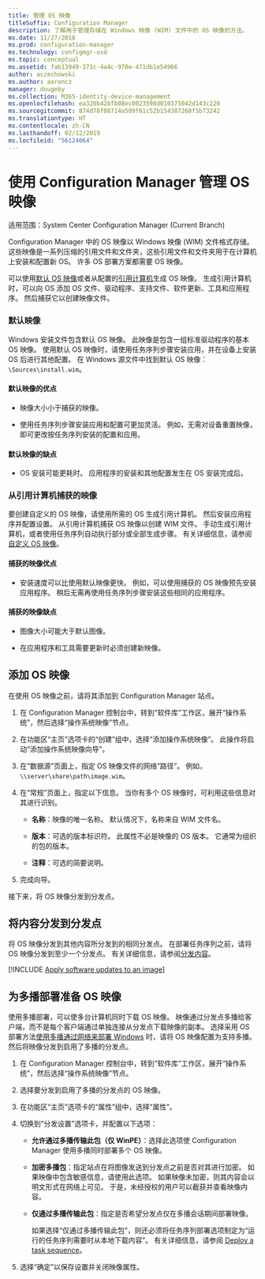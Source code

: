 ```yaml
---
title: 管理 OS 映像
titleSuffix: Configuration Manager
description: 了解用于管理存储在 Windows 映像 (WIM) 文件中的 OS 映像的方法。
ms.date: 11/27/2018
ms.prod: configuration-manager
ms.technology: configmgr-osd
ms.topic: conceptual
ms.assetid: fab13949-371c-4a4c-978e-471db1e54966
author: aczechowski
ms.author: aaroncz
manager: dougeby
ms.collection: M365-identity-device-management
ms.openlocfilehash: ea320b42bfb08ec0023598d010375042d143c220
ms.sourcegitcommit: 874d78f08714a509f61c52b154387268f5b73242
ms.translationtype: HT
ms.contentlocale: zh-CN
ms.lasthandoff: 02/12/2019
ms.locfileid: "56124064"
---
```

# <a name="manage-os-images-with-configuration-manager"></a>使用 Configuration Manager 管理 OS 映像

适用范围：System Center Configuration Manager (Current Branch)

Configuration Manager 中的 OS 映像以 Windows 映像 (WIM) 文件格式存储。 这些映像是一系列压缩的引用文件和文件夹，这些引用文件和文件夹用于在计算机上安装和配置新 OS。 许多 OS 部署方案都需要 OS 映像。 

可以使用[默认 OS 映像](#default-image)或者从配置的[引用计算机](#bkmk_capture)生成 OS 映像。 生成引用计算机时，可以向 OS 添加 OS 文件、驱动程序、支持文件、软件更新、工具和应用程序。 然后捕获它以创建映像文件。 

### <a name="default-image"></a>默认映像

Windows 安装文件包含默认 OS 映像。 此映像是包含一组标准驱动程序的基本 OS 映像。 使用默认 OS 映像时，请使用任务序列步骤安装应用，并在设备上安装 OS 后进行其他配置。 在 Windows 源文件中找到默认 OS 映像：`\Sources\install.wim`。  

#### <a name="default-image-advantages"></a>默认映像的优点

- 映像大小小于捕获的映像。  

- 使用任务序列步骤安装应用和配置可更加灵活。 例如，无需对设备重置映像，即可更改按任务序列安装的配置和应用。  

#### <a name="default-image-disadvantages"></a>默认映像的缺点

- OS 安装可能更耗时。 应用程序的安装和其他配置发生在 OS 安装完成后。  


### <a name="bkmk_capture"></a> 从引用计算机捕获的映像

要创建自定义的 OS 映像，请使用所需的 OS 生成引用计算机。 然后安装应用程序并配置设置。 从引用计算机捕获 OS 映像以创建 WIM 文件。 手动生成引用计算机，或者使用任务序列自动执行部分或全部生成步骤。 有关详细信息，请参阅[自定义 OS 映像](/sccm/osd/get-started/customize-operating-system-images)。  

#### <a name="captured-image-advantages"></a>捕获的映像优点

- 安装速度可以比使用默认映像更快。 例如，可以使用捕获的 OS 映像预先安装应用程序。 稍后无需再使用任务序列步骤安装这些相同的应用程序。  

#### <a name="captured-image-disadvantages"></a>捕获的映像缺点

- 图像大小可能大于默认图像。  

- 在应用程序和工具需要更新时必须创建新映像。  



##  <a name="BKMK_AddOSImages"></a> 添加 OS 映像  

在使用 OS 映像之前，请将其添加到 Configuration Manager 站点。 

1.  在 Configuration Manager 控制台中，转到“软件库”工作区，展开“操作系统”，然后选择“操作系统映像”节点。  

2.  在功能区“主页”选项卡的“创建”组中，选择“添加操作系统映像”。 此操作将启动“添加操作系统映像向导”。  

3.  在“数据源”页面上，指定 OS 映像文件的网络“路径”。 例如，`\\server\share\path\image.wim`。  

4.  在“常规”页面上，指定以下信息。 当你有多个 OS 映像时，可利用这些信息对其进行识别。  

    -   **名称**：映像的唯一名称。 默认情况下，名称来自 WIM 文件名。  

    -   **版本**：可选的版本标识符。 此属性不必是映像的 OS 版本。 它通常为组织的包的版本。   

    -   **注释**：可选的简要说明。  

5.  完成向导。  


接下来，将 OS 映像分发到分发点。  



##  <a name="BKMK_DistributeBootImages"></a> 将内容分发到分发点  

将 OS 映像分发到其他内容所分发到的相同分发点。 在部署任务序列之前，请将 OS 映像分发到至少一个分发点。 有关详细信息，请参阅[分发内容](/sccm/core/servers/deploy/configure/deploy-and-manage-content#bkmk_distribute)。  



[!INCLUDE [Apply software updates to an image](includes/wim-apply-updates.md)]



##  <a name="BKMK_OSImageMulticast"></a> 为多播部署准备 OS 映像  

使用多播部署，可以使多台计算机同时下载 OS 映像。 映像通过分发点多播给客户端，而不是每个客户端通过单独连接从分发点下载映像的副本。 选择采用 OS 部署方法[使用多播通过网络来部署 Windows](/sccm/osd/deploy-use/use-multicast-to-deploy-windows-over-the-network) 时，请将 OS 映像配置为支持多播。 然后将映像分发到启用了多播的分发点。 

1.  在 Configuration Manager 控制台中，转到“软件库”工作区，展开“操作系统”，然后选择“操作系统映像”节点。  

2.  选择要分发到启用了多播的分发点的 OS 映像。  

3.  在功能区“主页”选项卡的“属性”组中，选择“属性”。  

4.  切换到“分发设置”选项卡，并配置以下选项：  

    -   **允许通过多播传输此包（仅 WinPE）**：选择此选项使 Configuration Manager 使用多播同时部署多个 OS 映像。  

    -   **加密多播包**：指定站点在将图像发送到分发点之前是否对其进行加密。 如果映像中包含敏感信息，请使用此选项。 如果映像未加密，则其内容会以明文形式在网络上可见。 于是，未经授权的用户可以截获并查看映像内容。  

    -   **仅通过多播传输此包**：指定是否希望分发点仅在多播会话期间部署映像。  

         如果选择“仅通过多播传输此包”，则还必须将任务序列部署选项制定为“运行的任务序列需要时从本地下载内容”。 有关详细信息，请参阅 [Deploy a task sequence](/sccm/osd/deploy-use/manage-task-sequences-to-automate-tasks#BKMK_DeployTS)。   

5.  选择“确定”以保存设置并关闭映像属性。  
